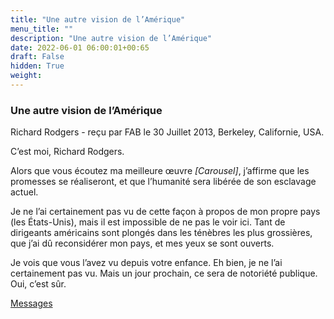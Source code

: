 ```yaml
---
title: "Une autre vision de l’Amérique"
menu_title: ""
description: "Une autre vision de l’Amérique"
date: 2022-06-01 06:00:01+00:65
draft: False
hidden: True
weight:
---
```

### Une autre vision de l’Amérique

Richard Rodgers - reçu par FAB le 30 Juillet 2013, Berkeley, Californie, USA.

C’est moi, Richard Rodgers.

Alors que vous écoutez ma meilleure œuvre *[Carousel]*, j’affirme que les promesses se réaliseront, et que l’humanité sera libérée de son esclavage actuel.

Je ne l’ai certainement pas vu de cette façon à propos de mon propre pays (les États-Unis), mais il est impossible de ne pas le voir ici. Tant de dirigeants américains sont plongés dans les ténèbres les plus grossières, que j’ai dû reconsidérer mon pays, et mes yeux se sont ouverts.

Je vois que vous l’avez vu depuis votre enfance. Eh bien, je ne l’ai certainement pas vu. Mais un jour prochain, ce sera de notoriété publique. Oui, c’est sûr.

[Messages](/fr-contemporary-messages/fr-contemporary-messages-by-date-order/fr-contemporary-messages-2013)
